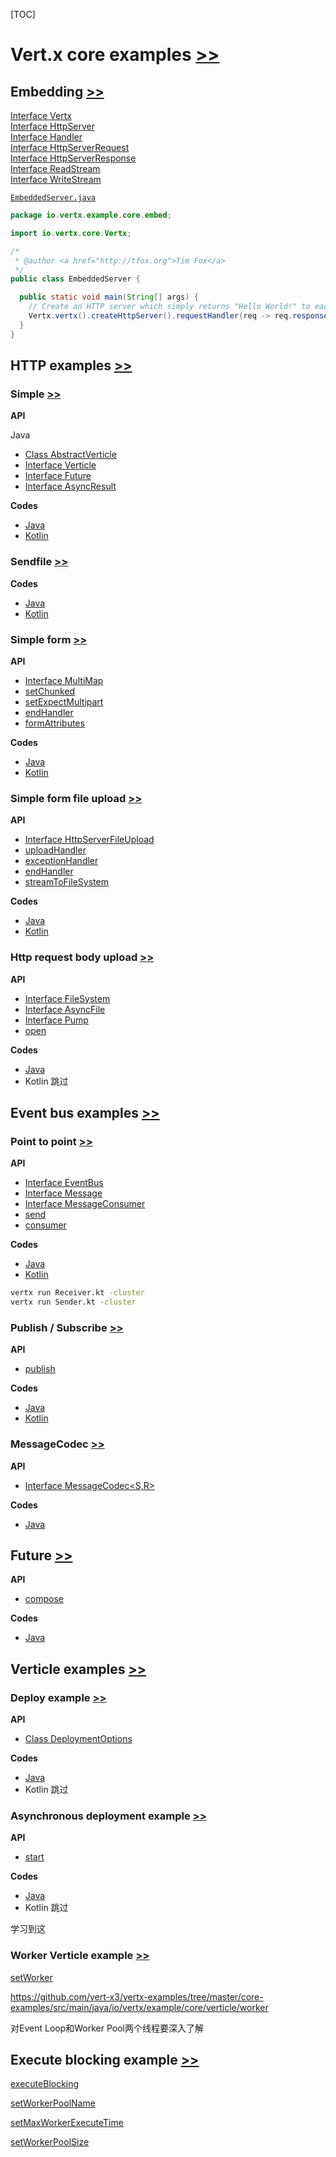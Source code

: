 [TOC]

# Vert.x core examples [>>](https://github.com/vert-x3/vertx-examples/tree/master/core-examples)

## Embedding [>>](https://github.com/vert-x3/vertx-examples/tree/master/core-examples#embedding)

[Interface Vertx](http://vertx.io/docs/apidocs/io/vertx/core/Vertx.html) \
[Interface HttpServer](http://vertx.io/docs/apidocs/io/vertx/core/http/HttpServer.html) \
[Interface Handler<E>](http://vertx.io/docs/apidocs/io/vertx/core/Handler.html) \
[Interface HttpServerRequest](http://vertx.io/docs/apidocs/io/vertx/core/http/HttpServerRequest.html) \
[Interface HttpServerResponse](http://vertx.io/docs/apidocs/io/vertx/core/http/HttpServerResponse.html) \
[Interface ReadStream<T>](http://vertx.io/docs/apidocs/io/vertx/core/streams/ReadStream.html) \
[Interface WriteStream<T>](http://vertx.io/docs/apidocs/io/vertx/core/streams/WriteStream.html)

[`EmbeddedServer.java`](https://github.com/vert-x3/vertx-examples/blob/master/core-examples/src/main/java/io/vertx/example/core/embed/EmbeddedServer.java)
```java
package io.vertx.example.core.embed;

import io.vertx.core.Vertx;

/*
 * @author <a href="http://tfox.org">Tim Fox</a>
 */
public class EmbeddedServer {

  public static void main(String[] args) {
    // Create an HTTP server which simply returns "Hello World!" to each request.
    Vertx.vertx().createHttpServer().requestHandler(req -> req.response().end("Hello World!")).listen(8080);
  }
}
```

## HTTP examples [>>](https://github.com/vert-x3/vertx-examples/tree/master/core-examples#http-examples)

### Simple [>>](https://github.com/vert-x3/vertx-examples/tree/master/core-examples#simple)

**API**

Java
- [Class AbstractVerticle](https://vertx.io/docs/apidocs/io/vertx/core/AbstractVerticle.html)
- [Interface Verticle](https://vertx.io/docs/apidocs/io/vertx/core/Verticle.html)
- [Interface Future<T>](https://vertx.io/docs/apidocs/io/vertx/core/Future.html)
- [Interface AsyncResult<T>](http://vertx.io/docs/apidocs/io/vertx/core/AsyncResult.html)

**Codes**
- [Java](https://github.com/vert-x3/vertx-examples/tree/master/core-examples/src/main/java/io/vertx/example/core/http/simple)
- [Kotlin](https://github.com/vert-x3/vertx-examples/tree/master/core-examples/src/main/kotlin/io/vertx/example/core/http/simple)

### Sendfile [>>](https://github.com/vert-x3/vertx-examples/tree/master/core-examples#sendfile)

**Codes**
- [Java](https://github.com/vert-x3/vertx-examples/tree/master/core-examples/src/main/java/io/vertx/example/core/http/sendfile)
- [Kotlin](https://github.com/vert-x3/vertx-examples/tree/master/core-examples/src/main/kotlin/io/vertx/example/core/http/sendfile)


### Simple form [>>](https://github.com/vert-x3/vertx-examples/tree/master/core-examples#simple-form)

**API**
- [Interface MultiMap](http://vertx.io/docs/apidocs/io/vertx/core/MultiMap.html)
- [setChunked](https://vertx.io/docs/apidocs/io/vertx/core/http/HttpServerResponse.html#setChunked-boolean-)
- [setExpectMultipart](https://vertx.io/docs/apidocs/io/vertx/core/http/HttpServerRequest.html#setExpectMultipart-boolean-)
- [endHandler](https://vertx.io/docs/apidocs/io/vertx/core/http/HttpServerRequest.html#endHandler-io.vertx.core.Handler-)
- [formAttributes](https://vertx.io/docs/apidocs/io/vertx/core/http/HttpServerRequest.html#formAttributes--)

**Codes**
- [Java](https://github.com/vert-x3/vertx-examples/tree/master/core-examples/src/main/java/io/vertx/example/core/http/simpleform)
- [Kotlin](https://github.com/vert-x3/vertx-examples/tree/master/core-examples/src/main/kotlin/io/vertx/example/core/http/simpleform)

### Simple form file upload [>>](https://github.com/vert-x3/vertx-examples/tree/master/core-examples#simple-form-file-upload)

**API**
- [Interface HttpServerFileUpload](http://vertx.io/docs/apidocs/io/vertx/core/http/HttpServerFileUpload.html)
- [uploadHandler](https://vertx.io/docs/apidocs/io/vertx/core/http/HttpServerRequest.html#uploadHandler-io.vertx.core.Handler-)
- [exceptionHandler](https://vertx.io/docs/apidocs/io/vertx/core/http/HttpServerFileUpload.html#exceptionHandler-io.vertx.core.Handler-)
- [endHandler](https://vertx.io/docs/apidocs/io/vertx/core/http/HttpServerFileUpload.html#endHandler-io.vertx.core.Handler-)
- [streamToFileSystem](https://vertx.io/docs/apidocs/io/vertx/core/http/HttpServerFileUpload.html#streamToFileSystem-java.lang.String-)

**Codes**
- [Java](https://github.com/vert-x3/vertx-examples/tree/master/core-examples/src/main/java/io/vertx/example/core/http/simpleformupload)
- [Kotlin](https://github.com/vert-x3/vertx-examples/tree/master/core-examples/src/main/kotlin/io/vertx/example/core/http/simpleformupload)

### Http request body upload [>>](https://github.com/vert-x3/vertx-examples/tree/master/core-examples#http-request-body-upload)

**API**

- [Interface FileSystem](http://vertx.io/docs/apidocs/io/vertx/core/file/FileSystem.html)
- [Interface AsyncFile](http://vertx.io/docs/apidocs/io/vertx/core/file/AsyncFile.html)
- [Interface Pump](http://vertx.io/docs/apidocs/io/vertx/core/streams/Pump.html)
- [open](https://vertx.io/docs/apidocs/io/vertx/core/file/FileSystem.html#open-java.lang.String-io.vertx.core.file.OpenOptions-io.vertx.core.Handler-)

**Codes**

- [Java](https://github.com/vert-x3/vertx-examples/tree/master/core-examples/src/main/java/io/vertx/example/core/http/upload)
- Kotlin 跳过

## Event bus examples [>>](https://github.com/vert-x3/vertx-examples/tree/master/core-examples#event-bus-examples)

### Point to point [>>](https://github.com/vert-x3/vertx-examples/tree/master/core-examples#point-to-point)

**API**

- [Interface EventBus](https://vertx.io/docs/apidocs/io/vertx/core/eventbus/EventBus.html)
- [Interface Message<T>](https://vertx.io/docs/apidocs/io/vertx/core/eventbus/Message.html)
- [Interface MessageConsumer<T>](https://vertx.io/docs/apidocs/io/vertx/core/eventbus/MessageConsumer.html)
- [send](https://vertx.io/docs/apidocs/io/vertx/core/eventbus/EventBus.html#send-java.lang.String-java.lang.Object-io.vertx.core.Handler-)
- [consumer](https://vertx.io/docs/apidocs/io/vertx/core/eventbus/EventBus.html#consumer-java.lang.String-io.vertx.core.Handler-)

**Codes**

- [Java](https://github.com/vert-x3/vertx-examples/tree/master/core-examples/src/main/java/io/vertx/example/core/eventbus/pointtopoint)
- [Kotlin](https://github.com/vert-x3/vertx-examples/tree/master/core-examples/src/main/kotlin/io/vertx/example/core/eventbus/pointtopoint)
```bash
vertx run Receiver.kt -cluster
vertx run Sender.kt -cluster
```

### Publish / Subscribe [>>](https://github.com/vert-x3/vertx-examples/tree/master/core-examples#publish--subscribe)

**API**

- [publish](https://vertx.io/docs/apidocs/io/vertx/core/eventbus/EventBus.html#publish-java.lang.String-java.lang.Object-)

**Codes**

- [Java](https://github.com/vert-x3/vertx-examples/blob/master/core-examples/src/main/java/io/vertx/example/core/eventbus/pubsub)
- [Kotlin](https://github.com/vert-x3/vertx-examples/tree/master/core-examples/src/main/kotlin/io/vertx/example/core/eventbus/pubsub)

### MessageCodec [>>](https://github.com/vert-x3/vertx-examples/tree/master/core-examples#messagecodec)

**API**

- [Interface MessageCodec<S,R>](https://vertx.io/docs/apidocs/io/vertx/core/eventbus/MessageCodec.html)

**Codes**

- [Java](https://github.com/vert-x3/vertx-examples/tree/master/core-examples/src/main/java/io/vertx/example/core/eventbus/messagecodec)

## Future [>>](https://github.com/vert-x3/vertx-examples/tree/master/core-examples#future)

**API**

- [compose](https://vertx.io/docs/apidocs/io/vertx/core/Future.html#compose-java.util.function.Function-)

**Codes**

- [Java](https://github.com/vert-x3/vertx-examples/tree/master/core-examples/src/main/java/io/vertx/example/core/future)

## Verticle examples [>>](https://github.com/vert-x3/vertx-examples/tree/master/core-examples#verticle-examples)

### Deploy example [>>](https://github.com/vert-x3/vertx-examples/tree/master/core-examples#deploy-example)

**API**

- [Class DeploymentOptions](https://vertx.io/docs/apidocs/io/vertx/core/DeploymentOptions.html)

**Codes**

- [Java](https://github.com/vert-x3/vertx-examples/tree/master/core-examples/src/main/java/io/vertx/example/core/verticle/deploy)
- Kotlin 跳过

### Asynchronous deployment example [>>](https://github.com/vert-x3/vertx-examples/tree/master/core-examples#asynchronous-deployment-example)

**API**

- [start](https://vertx.io/docs/apidocs/io/vertx/core/AbstractVerticle.html#start-io.vertx.core.Future-)

**Codes**

- [Java](https://github.com/vert-x3/vertx-examples/tree/master/core-examples/src/main/java/io/vertx/example/core/verticle/asyncstart)
- Kotlin 跳过

学习到这

### Worker Verticle example [>>](https://github.com/vert-x3/vertx-examples/tree/master/core-examples#worker-verticle-example)

[setWorker](https://vertx.io/docs/apidocs/io/vertx/core/DeploymentOptions.html#setWorker-boolean-)

https://github.com/vert-x3/vertx-examples/tree/master/core-examples/src/main/java/io/vertx/example/core/verticle/worker

对Event Loop和Worker Pool两个线程要深入了解

## Execute blocking example [>>](https://github.com/vert-x3/vertx-examples/tree/master/core-examples#execute-blocking-example)

[executeBlocking](https://vertx.io/docs/apidocs/io/vertx/core/Vertx.html#executeBlocking-io.vertx.core.Handler-io.vertx.core.Handler-)

[setWorkerPoolName](https://vertx.io/docs/apidocs/io/vertx/core/DeploymentOptions.html#setWorkerPoolName-java.lang.String-)

[setMaxWorkerExecuteTime](https://vertx.io/docs/apidocs/io/vertx/core/DeploymentOptions.html#setMaxWorkerExecuteTime-long-)

[setWorkerPoolSize](https://vertx.io/docs/apidocs/io/vertx/core/DeploymentOptions.html#setWorkerPoolSize-int-)
